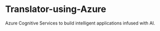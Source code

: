 # Translator-using-Azure

Azure Cognitive Services to build intelligent applications infused with AI. 
